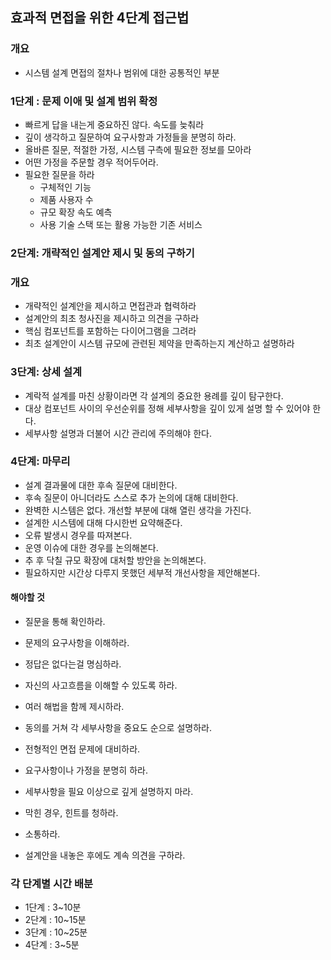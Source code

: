 ## 효과적 면접을 위한 4단계 접근법
### 개요
- 시스템 설계 면접의 절차나 범위에 대한 공통적인 부분
### 1단계 : 문제 이애 및 설계 범위 확정
- 빠르게 답을 내는게 중요하진 않다. 속도를 늦춰라
- 깊이 생각하고 질문하여 요구사항과 가정들을 분명히 하라.
- 올바른 질문, 적절한 가정, 시스템 구측에 필요한 정보를 모아라
- 어떤 가정을 주문할 경우 적어두어라.
- 필요한 질문을 하라
  - 구체적인 기능
  - 제품 사용자 수
  - 규모 확장 속도 예측
  - 사용 기술 스택 또는 활용 가능한 기존 서비스
### 2단계: 개략적인 설계안 제시 및 동의 구하기
### 개요
- 개략적인 설계안을 제시하고 면접관과 협력하라
- 설계안의 최초 청사진을 제시하고 의견을 구하라
- 핵심 컴포넌트를 포함하는 다이어그램을 그려라
- 최초 설계안이 시스템 규모에 관련된 제약을 만족하는지 계산하고 설명하라
### 3단계: 상세 설계
- 계락적 설계를 마친 상황이라면 각 설계의 중요한 용례를 깊이 탐구한다.
- 대상 컴포넌트 사이의 우선순위를 정해 세부사항을 깊이 있게 설명 할 수 있어야 한다.
- 세부사항 설명과 더불어 시간 관리에 주의해야 한다.
### 4단계: 마무리
- 설계 결과물에 대한 후속 질문에 대비한다.
- 후속 질문이 아니더라도 스스로 추가 논의에 대해 대비한다.
- 완벽한 시스템은 없다. 개선할 부분에 대해 열린 생각을 가진다.
- 설계한 시스템에 대해 다시한번 요약해준다.
- 오류 발생시 경우를 따져본다.
- 운영 이슈에 대한 경우를 논의해본다.
- 추 후 닥칠 규모 확장에 대처할 방안을 논의해본다.
- 필요하지만 시간상 다루지 못했던 세부적 개선사항을 제안해본다.
#### 해야할 것
- 질문을 통해 확인하라.
- 문제의 요구사항을 이해하라.
- 정답은 없다는걸 명심하라.
- 자신의 사고흐름을 이해할 수 있도록 하라.
- 여러 해법을 함께 제시하라.
- 동의를 거쳐 각 세부사항을 중요도 순으로 설명하라.

- 전형적인 면접 문제에 대비하라.
- 요구사항이나 가정을 분명히 하라.
- 세부사항을 필요 이상으로 깊게 설명하지 마라.
- 막힌 경우, 힌트를 청하라.
- 소통하라.
- 설계안을 내놓은 후에도 계속 의견을 구하라.

### 각 단계별 시간 배분
- 1단계 : 3~10분
- 2단계 : 10~15분
- 3단계 : 10~25분
- 4단계 : 3~5분